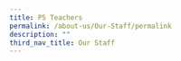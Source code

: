 ```yaml
---
title: P5 Teachers
permalink: /about-us/Our-Staff/permalink
description: ""
third_nav_title: Our Staff
---
```

